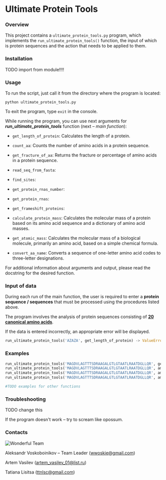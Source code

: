 # Ultimate Protein Tools

### Overview

This project contains a `ultimate_protein_tools.py` program, which implements the `run_ultimate_protein_tools()` function, the input of which is protein sequences and the action that needs to be applied to them. 

### Installation

TODO import from module!!!!

### Usage

To run the script, just call it from the directory where the program is located:

```
python ultimate_protein_tools.py
```

To exit the program, type `exit` in the console.

While running the program, you can use next arguments for ***run_ultimate_protein_tools*** function (next – *main function*):

- `get_length_of_protein`: Calculates the length of a protein.
- `count_aa`: Counts the number of amino acids in a protein sequence.
- `get_fracture_of_aa`: Returns the fracture or percentage of amino acids in a protein sequence.

- `read_seq_from_fasta`: 
- `find_sites`: 
- `get_protein_rnas_number`: 
- `get_protein_rnas`: 
- `get_frameshift_proteins`: 

- `calculate_protein_mass`: Calculates the molecular mass of a protein based on its amino acid sequence and a dictionary of amino acid masses.
- `get_atomic_mass`: Calculates the molecular mass of a biological molecule, primarily an amino acid, based on a simple chemical formula.
- `convert_aa_name`: Converts a sequence of one-letter amino acid codes to three-letter designations.

For additional information about arguments and output, please read the docstring for the desired function.

### Input of data

During each run of the main function, the user is required to enter a **protein sequence / sequences** that must be processed using the procedures listed above.

The program involves the analysis of protein sequences consisting of <u>**20 canonical amino acids**</u>.

If the data is entered incorrectly, an appropriate error will be displayed.

```python
run_ultimate_protein_tools('AZAZA', get_length_of_protein) -> ValueError #TODO add error message
```

### Examples

```python
run_ultimate_protein_tools('MAGDVLAGTTTSDRAAGALGTLGTAATLRAATDGLLQR', get_length_of_protein) -> 38
run_ultimate_protein_tools('MAGDVLAGTTTSDRAAGALGTLGTAATLRAATDGLLQR', aminoacids='AT', count_aa) -> {'A': 9, 'T': 7}
run_ultimate_protein_tools('MAGDVLAGTTTSDRAAGALGTLGTAATLRAATDGLLQR', aminoacids='L', get_fracture_of_aa) -> {'L': 0.1579}
run_ultimate_protein_tools('MAGDVLAGTTTSDRAAGALGTLGTAATLRAATDGLLQR', aminoacids='DRG', get_fracture_of_aa, show_as_percentage=True) -> {'D': 7.89, 'R': 7.89, 'G': 15.79}

#TODO examples for other functions
```

### Troubleshooting

TODO change this

If the program doesn't work – try to scream like opossum.

### Contacts
![Wonderful Team](https://github.com/ArtemVaska/HW4_Functions2/tree/HW4_Voskoboinikov/HW4_Voskoboinikov/Wonderful_Team.jpg)

Aleksandr Voskoboinikov – Team Leader (wwoskie@gmail.com)

Artem Vasilev (artem_vasilev_01@list.ru)

Tatiana Lisitsa (ttnlsc@gmail.com)
